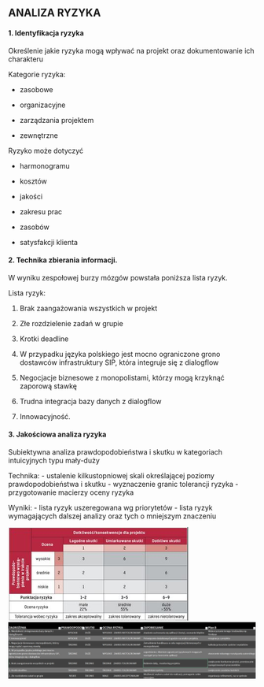 ## ANALIZA RYZYKA

#### 1. Identyfikacja ryzyka

Określenie jakie ryzyka mogą wpływać na projekt oraz dokumentowanie ich charakteru

Kategorie ryzyka: 

- zasobowe

- organizacyjne

- zarządzania projektem

- zewnętrzne

Ryzyko może dotyczyć

- harmonogramu

- kosztów

- jakości

- zakresu prac

- zasobów

- satysfakcji klienta

#### 2. Technika zbierania informacji.

W wyniku zespołowej burzy mózgów powstała poniższa lista ryzyk.

Lista ryzyk:

  1. Brak zaangażowania wszystkich w projekt

  2. Złe rozdzielenie zadań w grupie

  3. Krotki deadline

  4. W przypadku języka polskiego jest mocno ograniczone grono dostawców infrastruktury SIP, która integruje się z dialogflow

  5. Negocjacje biznesowe z monopolistami, którzy mogą krzyknąć zaporową stawkę

  6. Trudna integracja bazy danych z dialogflow

  7. Innowacyjność.
  

  #### 3. Jakościowa analiza ryzyka 

Subiektywna analiza prawdopodobieństwa i skutku w kategoriach intuicyjnych typu mały-duży

Technika:  - ustalenie kilkustopniowej skali określającej poziomy prawdopodobieństwa i skutku  - wyznaczenie granic tolerancji ryzyka  - przygotowanie macierzy oceny ryzyka

Wyniki:  - lista ryzyk uszeregowana wg priorytetów  - lista ryzyk wymagających dalszej analizy oraz tych o mniejszym znaczeniu

![Alternatives](https://github.com/Jarxinho/Rebecka-Voice-Bot/blob/develop/images/macierz.JPG)
 ![Alternatives](https://github.com/Jarxinho/Rebecka-Voice-Bot/blob/develop/images/macierz4.JPG)


 
 
 
 
